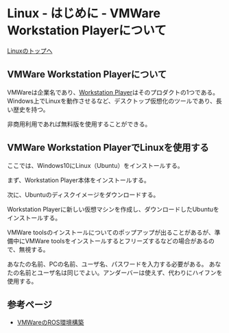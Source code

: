 # Linux - はじめに - VMWare Workstation Playerについて

[Linuxのトップへ](./../index.md)

## VMWare Workstation Playerについて

VMWareは企業名であり、[Workstation Player](https://www.vmware.com/jp/products/workstation-player.html)はそのプロダクトの1つである。
Windows上でLinuxを動作させるなど、デスクトップ仮想化のツールであり、長い歴史を持つ。

非商用利用であれば無料版を使用することができる。

## VMWare Workstation PlayerでLinuxを使用する

ここでは、Windows10にLinux（Ubuntu）をインストールする。

まず、Workstation Player本体をインストールする。

次に、Ubuntuのディスクイメージをダウンロードする。

Workstation Playerに新しい仮想マシンを作成し、ダウンロードしたUbuntuをインストールする。

VMWare toolsのインストールについてのポップアップが出ることがあるが、準備中にVMWare toolsをインストールするとフリーズするなどの場合があるので、無視する。

あなたの名前、PCの名前、ユーザ名、パスワードを入力する必要がある。
あなたの名前とユーザ名は同じでよい。アンダーバーは使えず、代わりにハイフンを使用する。


## 参考ページ

- [VMWareのROS環境構築](http://peach-pie.blog.jp/archives/12581678.html)



